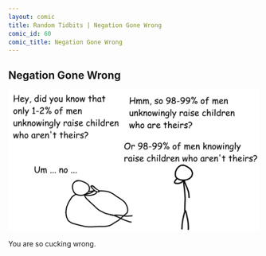 ```yaml
---
layout: comic
title: Random Tidbits | Negation Gone Wrong
comic_id: 60
comic_title: Negation Gone Wrong
---
```


## Negation Gone Wrong

<img id="img60" src="/assets/images/60.png">

You are so cucking wrong.
